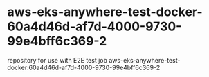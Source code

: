 # aws-eks-anywhere-test-docker-60a4d46d-af7d-4000-9730-99e4bff6c369-2
repository for use with E2E test job aws-eks-anywhere-test-docker:60a4d46d-af7d-4000-9730-99e4bff6c369-2
